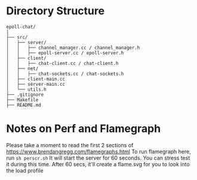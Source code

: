 # **Directory Structure**
```
epoll-chat/
│
├── src/
│   ├── server/
│   │   ├── channel_manager.cc / channel_manager.h
│   │   ├── epoll-server.cc / epoll-server.h
│   ├── client/
│   │   ├── chat-client.cc / chat-client.h
│   ├── net/
│   │   ├── chat-sockets.cc / chat-sockets.h
│   ├── client-main.cc
│   ├── server-main.cc
│   └── utils.h
├── .gitignore
├── Makefile
├── README.md

```

# Notes on Perf and Flamegraph
Please take a moment to read the first 2 sections of https://www.brendangregg.com/flamegraphs.html
To run flamegraph here, run `sh perscr.sh`
It will start the server for 60 seconds. You can stress test it during this time.
After 60 secs, it'll create a flame.svg for you to look into the load profile